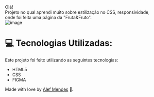 Olá!<br>
Projeto no qual aprendi muito sobre estilização no CSS, responsividade, onde foi feita uma página da "Fruta&Fruto".<br>
![image](https://user-images.githubusercontent.com/95005787/172529845-7977baf3-36b4-4050-a351-e49d0fa1a27b.png)

# :computer: Tecnologias Utilizadas:
Este projeto foi feito utilizando as seguintes tecnologias:

* HTML5     
* CSS
* FIGMA   


Made with love by [Alef Mendes](https://github.com/AlefMends) 🚀.

